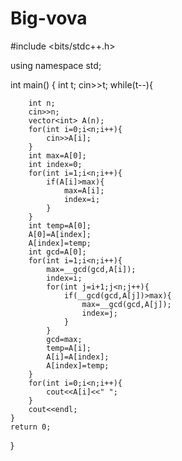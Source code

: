 # Big-vova

#include <bits/stdc++.h>

using namespace std;

int main()
{
    int t;
    cin>>t;
    while(t--){
    
        int n;
        cin>>n;
        vector<int> A(n);
        for(int i=0;i<n;i++){
            cin>>A[i];
        }
        int max=A[0];
        int index=0;
        for(int i=1;i<n;i++){
            if(A[i]>max){
                max=A[i];
                index=i;
            }
        }
        int temp=A[0];
        A[0]=A[index];
        A[index]=temp;
        int gcd=A[0];
        for(int i=1;i<n;i++){
            max=__gcd(gcd,A[i]);
            index=i;
            for(int j=i+1;j<n;j++){
                if(__gcd(gcd,A[j])>max){
                    max=__gcd(gcd,A[j]);
                    index=j;
                }
            }
            gcd=max;
            temp=A[i];
            A[i]=A[index];
            A[index]=temp;
        }
        for(int i=0;i<n;i++){
            cout<<A[i]<<" ";
        }
        cout<<endl;
    }
    return 0;
}
